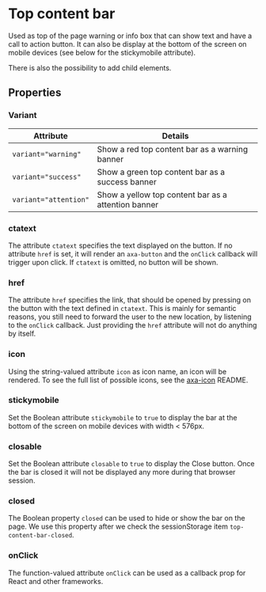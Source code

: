 # Top content bar

Used as top of the page warning or info box that can show text and have a call to action button.
It can also be display at the bottom of the screen on mobile devices (see below for the stickymobile attribute).

There is also the possibility to add child elements.

## Properties

### Variant

| Attribute             | Details                                        |
| -------------------   | ---------------------------------------------- |
| `variant="warning"`   | Show a red top content bar as a warning banner |
| `variant="success"`   | Show a green top content bar as a success banner |
| `variant="attention"` | Show a yellow top content bar as a attention banner |

### ctatext

The attribute `ctatext` specifies the text displayed on the button.
If no attribute `href` is set, it will render an `axa-button` and the `onClick` callback will trigger upon click. If `ctatext` is omitted, no button will be shown.

### href

The attribute `href` specifies the link, that should be opened by pressing on the button with the text defined in `ctatext`. This is mainly for semantic reasons, you still need to forward the user to the new location, by listening to the `onClick` callback. Just providing the `href` attribute will not do anything by itself.

### icon

Using the string-valued attribute `icon` as icon name, an icon will be rendered. To see the full list of possible icons, see the [axa-icon](https://github.com/axa-ch-webhub-cloud/pattern-library/blob/develop/src/components/10-atoms/icon/README.md) README.

### stickymobile

Set the Boolean attribute `stickymobile` to `true` to display the bar at the bottom of the screen on mobile devices with width < 576px.

### closable

Set the Boolean attribute `closable` to `true` to display the Close button. Once the bar is closed it will not be displayed any more during that browser session.

### closed

The Boolean property `closed` can be used to hide or show the bar on the page. We use this property after we check the sessionStorage item `top-content-bar-closed`.

### onClick

The function-valued attribute `onClick` can be used as a callback prop for React and other frameworks.
